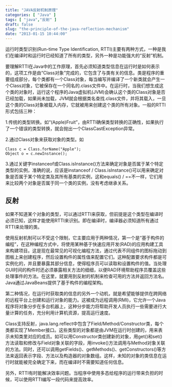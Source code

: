 ```yaml
---
title: "JAVA反射机制原理"
categories: [ "Java" ]
tags: [ "java","反射" ]
draft: false
slug: "the-principle-of-the-java-reflection-mechanism"
date: "2013-01-15 10:44:00"
---
```


运行时类型识别(Run-time Type Identification, RTTI)主要有两种方式，一种是我们在编译时和运行时已经知道了所有的类型，另外一种是功能强大的“反射”机制。

要理解RTTI在Java中的工作原理，首先必须知道类型信息在运行时是如何表示的，这项工作是由“Class对象”完成的，它包含了与类有关的信息。类是程序的重要组成部分，每个类都有一个Class对象，每当编写并编译了一个新类就会产生一个Class对象，它被保存在一个同名的.class文件中。在运行时，当我们想生成这个类的对象时，运行这个程序的Java虚拟机(JVM)会确认这个类的Class对象是否已经加载，如果尚未加载，JVM就会根据类名查找.class文件，并将其载入，一旦这个类的Class对象被载入内存，它就被用来创建这个类的所有对象。一般的RTTI形式包括三种：


<!--more-->


1.传统的类型转换。如“(Apple)Fruit”，由RTTI确保类型转换的正确性，如果执行了一个错误的类型转换，就会抛出一个ClassCastException异常。

2.通过Class对象来获取对象的类型。如

    Class c = Class.forName("Apple");
    Object o = c.newInstance();

3.通过关键字instanceof或Class.isInstance()方法来确定对象是否属于某个特定类型的实例，准确的说，应该是instanceof / Class.isInstance()可以用来确定对象是否属于某个特定类及其所有基类的实例，这和equals() / ==不一样，它们用来比较两个对象是否属于同一个类的实例，没有考虑继承关系。
## 反射 ##

 如果不知道某个对象的类型，可以通过RTTI来获取，但前提是这个类型在编译时必须已知，这样才能使用RTTI来识别。即在编译时，编译器必须知道所有通过RTTI来处理的类。

使用反射机制可以不受这个限制，它主要应用于两种情况，第一个是“基于构件的编程”，在这种编程方式中，将使用某种基于快速应用开发(RAD)的应用构建工具来构建项目。这是现在最常见的可视化编程方法，通过代表不同组件的图标拖动到图板上来创建程序，然后设置构件的属性值来配置它们。这种配置要求构件都是可实例化的，并且要暴露其部分信息，使得程序员可以读取和设置构件的值。当处理GUI时间的构件时还必须暴露相关方法的细细，以便RAD环境帮助程序员覆盖这些处理事件的方法。在这里，就要用到反射的机制来检查可用的方法并返回方法名。Java通过JavaBeans提供了基于构件的编程架构。

第二种情况，在运行时获取类的信息的另外一个动机，就是希望能够提供在跨网络的远程平台上创建和运行对象的能力。这被成为远程调用(RMI)，它允许一个Java程序将对象分步在多台机器上，这种分步能力将帮助开发人员执行一些需要进行大量计算的任务，充分利用计算机资源，提高运行速度。

Class支持反射，java.lang.reflect中包含了Field/Method/Constructor类，每个类都实现了Member接口。这些类型的对象都是由JVM在运行时创建的，用来表示未知类里对应的成员。如可以用Constructor类创建新的对象，用get()和set()方法读取和修改与Field对象关联的字段，用invoke()方法调用与Method对象关联的方法。同时，还可以调用getFields()、getMethods()、getConstructors()等方法来返回表示字段、方法以及构造器的对象数组。这样，未知的对象的类信息在运行时就能被完全确定下来，而在编译时不需要知道任何信息。

另外，RTTI有时能解决效率问题。当程序中使用多态给程序的运行带来负担的时候，可以使用RTTI编写一段代码来提高效率。

